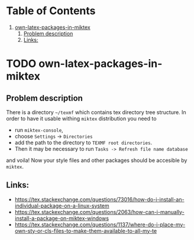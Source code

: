 
# Table of Contents

1.  [own-latex-packages-in-miktex](#org13d8009)
    1.  [Problem description](#org84dc0ea)
    2.  [Links:](#org9a96987)



<a id="org13d8009"></a>

# TODO own-latex-packages-in-miktex


<a id="org84dc0ea"></a>

## Problem description

There is a directory `~/texmf` which contains tex directory tree
structure. In order to have it usable withing `miktex` distribution
you need to

-   run `miktex-console`,
-   choose `Settings` -> `Directories`
-   add the path to the directory to `TEXMF root directories`.
-   Then it may be necessary to run
    `Tasks -> Refresh file name database`

and voila!
Now your style files and other packages should be accesible by
`miktex`.


<a id="org9a96987"></a>

## Links:

-   <https://tex.stackexchange.com/questions/73016/how-do-i-install-an-individual-package-on-a-linux-system>
-   <https://tex.stackexchange.com/questions/2063/how-can-i-manually-install-a-package-on-miktex-windows>
-   <https://tex.stackexchange.com/questions/1137/where-do-i-place-my-own-sty-or-cls-files-to-make-them-available-to-all-my-te>

